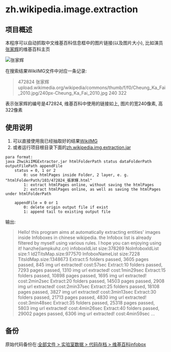 # zh.wikipedia.image.extraction


## 项目概述

本程序可以自动抓取中文维基百科信息框中的图片链接(以及图片大小), 比如演员[张家辉](http://zh.wikipedia.org/wiki/%E5%BC%B5%E5%AE%B6%E8%BC%9D)的维基百科主页

![张家辉](http://github.com/iampkuhz/zh.wikipedia.image.extraction/zhangjiahui.png)

在搜索结果WikiIMG文件中对应一条记录:

> 472824  张家辉  upload.wikimedia.org/wikipedia/commons/thumb/f/f0/Cheung_Ka_Fai_2010.jpg/240px-Cheung_Ka_Fai_2010.jpg   240     322

表示张家辉的编号是472824, 维基百科中使用的链接如上, 图片的宽240像素, 高322像素

## 使用说明

1. 可以直接使用我已经抽取好的结果[WikiIMG](http://github.com/iampkuhz/zh.wikipedia.image.extraction/data/WikiIMG)
2. 或者运行项目根目录下面的[zh.wikipedia.img.extraction.jar](http://github.com/iampkuhz/zh.wikipedia.image.extraction/zh.wikipedia.img.extraction.jar)

```
para format:
java ZhwikiIMGExtractor.jar htmlFolderPath status dataFolderPath outputFilePath appendFile
	status = 0, 1 or 2
		0: use htmlPages inside Folder, 2 layer, e. g. "htmlFolderPath/103/472824_張家輝.html"
		1: extract htmlPages online, without saving the htmlPages
		2: extract htmlPages online, as well as saving the htmlPages under htmlFolderPath

	appendFile = 0 or 1
		0: delete origin output file if exist
		1: append tail to existing output file
```

输出:
> Hello!
> this program aims at automatically extracting entities' images inside Infoboxes in chinese wikipedia. the Infobox list is already filtered by myself using various rules. I hope you can enjoying using it!
> hanzhe(iampkuhz.cn)
> infoboxIdList size:378269
> NoInfoboxIdList size:1
> Id2TitsMap.size:977570
> InfoboxNameList size:7228
> TitsIdMap.size:1348673
> Extract:5 folders passed, 3605 pages passed, 845 img url extracted!	 cost:57sec
> Extract:10 folders passed, 7293 pages passed, 1310 img url extracted!	 cost:1min29sec
> Extract:15 folders passed, 10898 pages passed, 1695 img url extracted!	 cost:2min2sec
> Extract:20 folders passed, 14503 pages passed, 2908 img url extracted!	 cost:2min37sec
> Extract:25 folders passed, 18108 pages passed, 3827 img url extracted!	 cost:3min13sec
> Extract:30 folders passed, 21713 pages passed, 4830 img url extracted!	 cost:3min48sec
> Extract:35 folders passed, 25318 pages passed, 5803 img url extracted!	 cost:4min26sec
> Extract:40 folders passed, 29002 pages passed, 6306 img url extracted!	 cost:4min59sec
> ...






## 备份

原始代码备份在:[全部文件 > 实验室数据 > 代码存档 > 维基百科infobox](http://pan.baidu.com/disk/home#path=%252F%25E5%25AE%259E%25E9%25AA%258C%25E5%25AE%25A4%25E6%2595%25B0%25E6%258D%25AE%252F%25E4%25BB%25A3%25E7%25A0%2581%25E5%25AD%2598%25E6%25A1%25A3%252F%25E7%25BB%25B4%25E5%259F%25BA%25E7%2599%25BE%25E7%25A7%2591infobox%25E5%259B%25BE%25E7%2589%2587%25E9%2593%25BE%25E6%258E%25A5%25E6%258A%2593%25E5%258F%2596%25E7%25A8%258B%25E5%25BA%258F)


